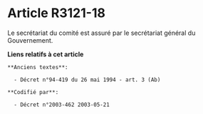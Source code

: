 # Article R3121-18

Le secrétariat du comité est assuré par le secrétariat général du Gouvernement.

**Liens relatifs à cet article**

	**Anciens textes**:

	  - Décret n°94-419 du 26 mai 1994 - art. 3 (Ab)

	**Codifié par**:

	  - Décret n°2003-462 2003-05-21

